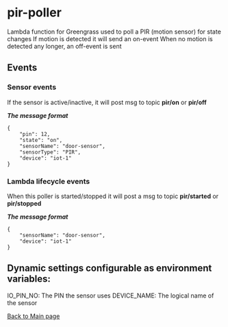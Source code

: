 # pir-poller
Lambda function for Greengrass used to poll a PIR (motion sensor) for state changes
If motion is detected it will send an on-event
When no motion is detected any longer, an off-event is sent

## Events

### Sensor events
If the sensor is active/inactive, it will post msg to topic **pir/on** or **pir/off**

***The message format***
```
{
    "pin": 12,
    "state": "on",
    "sensorName": "door-sensor",
    "sensorType": "PIR",
    "device": "iot-1"
}
```

### Lambda lifecycle events
When this poller is started/stopped it will post a msg to topic **pir/started** or **pir/stopped**

***The message format***
```
{
    "sensorName": "door-sensor",
    "device": "iot-1"
}
```


## Dynamic settings configurable as environment variables:
IO_PIN_NO: The PIN the sensor uses
DEVICE_NAME: The logical name of the sensor


[Back to Main page](../README.md)